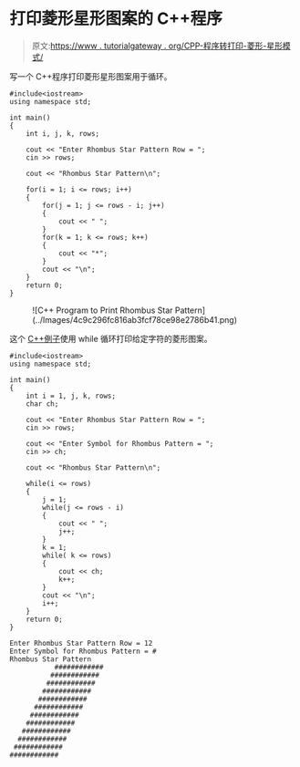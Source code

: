 # 打印菱形星形图案的 C++程序

> 原文:[https://www . tutorialgateway . org/CPP-程序转打印-菱形-星形模式/](https://www.tutorialgateway.org/cpp-program-to-print-rhombus-star-pattern/)

写一个 C++程序打印菱形星形图案用于循环。

```
#include<iostream>
using namespace std;

int main()
{
	int i, j, k, rows;

    cout << "Enter Rhombus Star Pattern Row = ";
    cin >> rows;

    cout << "Rhombus Star Pattern\n"; 

    for(i = 1; i <= rows; i++)
    {
    	for(j = 1; j <= rows - i; j++)
		{
            cout << " ";
        }
        for(k = 1; k <= rows; k++)
        {
            cout << "*";
        }
        cout << "\n";
    }		
 	return 0;
}
```

<figure class="wp-block-image size-large">![C++ Program to Print Rhombus Star Pattern](../Images/4c9c296fc816ab3fcf78ce98e2786b41.png)</figure>

这个 [C++例子](https://www.tutorialgateway.org/cpp-programs/)使用 while 循环打印给定字符的菱形图案。

```
#include<iostream>
using namespace std;

int main()
{
	int i = 1, j, k, rows;
    char ch;

    cout << "Enter Rhombus Star Pattern Row = ";
    cin >> rows;

    cout << "Enter Symbol for Rhombus Pattern = ";
    cin >> ch;

    cout << "Rhombus Star Pattern\n"; 

    while(i <= rows)
    {
        j = 1; 
    	while(j <= rows - i)
		{
            cout << " ";
            j++;
        }
        k = 1;
        while( k <= rows)
        {
            cout << ch;
            k++;
        }
        cout << "\n";
        i++;
    }		
 	return 0;
}
```

```
Enter Rhombus Star Pattern Row = 12
Enter Symbol for Rhombus Pattern = #
Rhombus Star Pattern
           ############
          ############
         ############
        ############
       ############
      ############
     ############
    ############
   ############
  ############
 ############
############
```